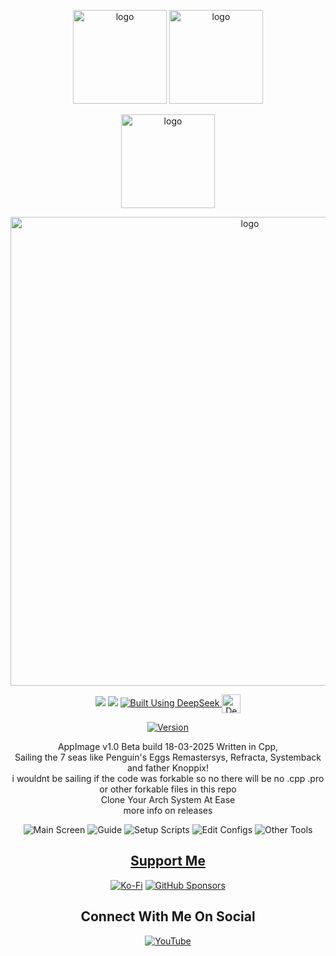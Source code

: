 
</p>
<p align="center">
	 <img width="150" src="https://i.postimg.cc/rwJT9YJY/apexbrowser.png" alt="logo">
	<img width="150" src="https://i.postimg.cc/cHj9PDT7/burn.png" alt="logo">
	</p>
<div align="center">


<img width="150" src="https://i.postimg.cc/d0xJp0HW/pirate-ship.png" alt="logo">

<p align="center">
<img width="750" src="https://i.postimg.cc/3Rg8r2FC/Apex-Arch-Iso-Creator-2-5-2025.png" alt="logo">


<div align="center">

  <a href="https://www.linux.org" target="_blank"><img src="https://img.shields.io/badge/OS-Linux-e06c75?style=for-the-badge&logo=linux" /></a>
	<a href="https://archlinux.org" target="_blank"><img src="https://img.shields.io/badge/DISTRO-Arch-56b6c2?style=for-the-badge&logo=arch-linux" /></a>
  </a>
  <a href="https://chat.deepseek.com/" target="_blank">
  <img src="https://img.shields.io/badge/Built_Using-DeepSeek-4D6BFE?style=for-the-badge&logo=deepseek&logoColor=4D6BFE" alt="Built Using DeepSeek">
  <img src="https://i.postimg.cc/ydBbyvRt/Deepseek.jpg" alt="DeepSeek Logo" style="height: 30px; vertical-align: middle;">
</a>

<div align="center">

[![Version](https://img.shields.io/github/v/release/claudemods/ApexArchIsoCreatorScriptAppImage?color=FFD700&label=Latest%20Release&style=for-the-badge)](https://github.com/claudemods/ApexArchIsoCreatorScriptAppImage/releases/tag/v1.0-Build-14-02-2025)


</div>


<div align="center">
AppImage v1.0 Beta build 18-03-2025 Written in Cpp,
	<div align="center">
Sailing the 7 seas like Penguin's Eggs Remastersys, Refracta, Systemback and father Knoppix!
<div align="center">
i wouldnt be sailing if the code was forkable so no there will be no .cpp .pro or other forkable files in this repo
<div align="center">
Clone Your Arch System At Ease
<div align="center">
more info on releases







</div>

<div align="center">

</div>

![Main Screen](https://github.com/user-attachments/assets/cf717dda-7cea-4d9c-b97d-241d954acd66)
![Guide](https://github.com/user-attachments/assets/1a371004-b4ea-4df3-be0a-fc8add4582ca)
![Setup Scripts](https://github.com/user-attachments/assets/0880f853-4ca5-4d63-8dfe-0509d4fc3f2d)
![Edit Configs](https://github.com/user-attachments/assets/4a7dfc0c-d611-4e1e-a824-b3c8d63f7b1c)
![Other Tools](https://github.com/user-attachments/assets/d6a9a5d3-b18b-44f4-a28f-6bfa46d7497a)






<div align="center">


## [ Support Me ](https://www.paypal.com/paypalme/claudemods?country.x=GB&locale)


</div>
<div align="center">

[![Ko-Fi](https://img.shields.io/badge/Ko--fi-F16061?style=for-the-badge&label=claudemods&color=3399FF&Linux&logo=ko-fi&logoColor=white)](https://ko-fi.com/claudemods)
[![GitHub Sponsors](https://img.shields.io/badge/sponsor-30363D?style=for-the-badge&label=claudemods&color=A836FF&logo=GitHub-Sponsors&logoColor=#white)](https://github.com/sponsors/claudemods)</div>

<div align="center">



<div align="center">

<h2 align="center"> Connect With Me On Social </h2>

<div align="center">

[![YouTube](https://img.shields.io/youtube/channel/subscribers/UC6OgAhBq7Ocb5g1bQfVSd0Q?color=ff0000&label=Youtube&logo=youtube&style=palstic)](https://youtube.com/@claudemods)


